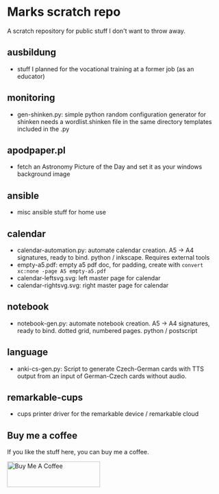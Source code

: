 # Marks scratch repo

A scratch repository for public stuff I don't want to throw away.

## ausbildung
  - stuff I planned for the vocational training at a former
    job (as an educator)

## monitoring
  - gen-shinken.py: simple python random configuration generator for
    shinken needs a wordlist.shinken file in the same directory
    templates included in the .py

## apodpaper.pl

  - fetch an Astronomy Picture of the Day and set it as your windows
    background image

## ansible

  - misc ansible stuff for home use

## calendar

  - calendar-automation.py: automate calendar creation.
    A5 -> A4 signatures, ready to
    bind. python / inkscape. Requires external tools
  - empty-a5.pdf: empty a5 pdf doc, for padding, create with
    `convert xc:none -page A5 empty-a5.pdf`
  - calendar-leftsvg.svg: left master page for calendar
  - calendar-rightsvg.svg: right master page for calendar

## notebook

  - notebook-gen.py: automate notebook creation. A5 -> A4 signatures,
	ready to bind. dotted grid, numbered pages. python / postscript

## language

  - anki-cs-gen.py: Script to generate Czech-German cards with TTS
    output from an input of German-Czech cards without audio.

## remarkable-cups

  - cups printer driver for the remarkable device / remarkable cloud

## Buy me a coffee

If you like the stuff here, you can buy me a coffee.

<a href="https://www.buymeacoffee.com/markZb" target="_blank"><img src="https://cdn.buymeacoffee.com/buttons/v2/default-yellow.png" alt="Buy Me A Coffee" style="height: 60px !important;width: 217px !important;" ></a>

